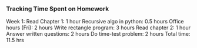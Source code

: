 ### Tracking Time Spent on Homework


Week 1:
  Read Chapter 1: 1 hour
  Recursive algo in python: 0.5 hours
  Office hours (Fri): 2 hours
  Write rectangle program: 3 hours
  Read chapter 2: 1 hour
  Answer written questions: 2 hours
  Do time-test problem: 2 hours
Total time: 11.5 hrs